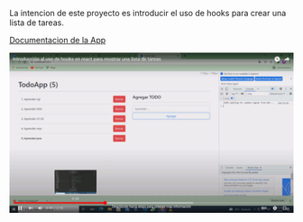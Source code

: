 

La intencion de este proyecto es introducir el uso de hooks
para crear una lista de tareas. 

[Documentacion de la App](doc/React-TodoApp.pdf)

[![Ver el video](img/video_prev.gif)](https://youtu.be/QDAQWScQcnc )